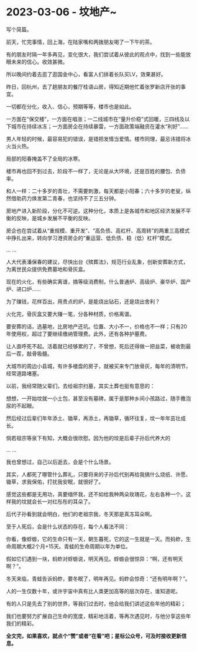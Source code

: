 # 2023-03-06 - 坟地产~

写个简篇。

前天，忙完事情，回上海，在陆家嘴和两拨朋友喝了一下午的茶。

有的朋友时隔一年多再见，变化很大，我们尝试着从彼此的观点中，找到一些能放眼未来的信心。收效甚微。

所以晚间约着去逛了逛国金中心，看富人们排着长队买LV，效果甚好。

昨日，回杭州，去了趟朋友的餐厅桂语山房，得知近期他忙着张罗新店开张的事宜。

一切都在分化，收入、信心，预期等等，楼市也是如此。

一方面在“保交楼”，一方面在唱涨；一二线城市在“量升价稳”式回暖，三四线及以下城市在持续冰冻；一方面房企在持续暴雷，一方面政策端融资在灌水“利好”......

男人年轻的时候，最容易犯的错误，是错把发情当爱情。楼市同理，最忌讳错将冰火当火热。

局部的阳春掩盖不了全局的冰寒。

楼市再也回不到过去，阶段不一样了，无论是从大环境，还是百姓的腰包、负债率。

和人一样：二十多岁的青壮，不需要刺激，每天都是小阳春；六十多岁的老叟，纵然借助药力焕发第二青春，也坚持不了三五分钟。

房地产进入新阶段，分化不可逆。这种分化，本质上是各城市和地区经济发展不平衡的反映，是城乡发展不平衡的反映。

房企也在尝试着从“重规模、重开发”、“高负债、高杠杆、高周转”的两重三高模式中挣扎出来，转向学习港资房企的“重运营、低负债、稳（低）杠杆”模式。

... ...

人大代表潘保春的建议，尽快出台《殡葬法》，规范行业乱象，创新安葬新方式，为离世民众提供免费墓地和骨灰盒。

现在的火化，有些确实离谱，搞等级消费制，什么普通炉、高级炉、豪华炉、国产炉、进口炉......

为了赚钱，花样百出，用贵点的炉，是能烧出钻石，还是烧出舍利？

火化完，骨灰盒又要大赚一笔，分各种材质，价格离谱。

要安葬的话，选墓地，比房地产还坑。位置、大小不一，价格也不一样；只有20年使用权，超过了要继续缴纳管理费。此外，还有各种护墓费。

让人直呼死不起。活着就已经够累的了，不曾想，死后还得做一把韭菜，被收割最后一茬，敲骨吸髓。

大城市的周边小县城，有许多楼盘的房子，就被买来专门放骨灰，每年的清明节，经常道路堵塞。

以前，我经常随父辈们，去给祖宗扫墓，其实土葬也挺有意思的：

想想，一开始坟就一小土包，甚至没有墓碑，属于是那种乡间小孩路过，随手撒泡尿的不起眼。

然后经过后辈们年年添土、锄草，再添土，再锄草，循环往复，坟一年年茁壮成长。

倘若祖宗等泉下有知，大概会很欣慰。因为他的坟是后辈子孙后代养大的

... ...

我也曾想过，自己以后逝去，会是个什么场景。

其实，人都死了哪管什么葬礼，只要将来的子孙后代别再给我搞什么烧纸、许愿、锄草，求我保佑，打扰我安眠，就很好了。

感觉这些都是无用功，真要缅怀我，还不如给我种两朵玫瑰花，左右各种一个。这样我的坟就会长一对红彤彤的耳朵了。

后代子孙看到就会明白，他们的老祖宗我，冬天那是真冻耳朵啊。

至于人死后，会是什么状态的存在，每个人看法不同：

你看，像蜉蝣，它的生命只有一天，朝生暮死，它的这一生就是一天。而蚂蚱，生命周期大概2个月+15天。青蛙的生命周期以年为单位。

假如它们遇到一块，蚂蚱对蜉蝣说，明天再见。蜉蝣会很惊异：“啊，还有明天啊？”。

冬天来临，青蛙告诉蚂蚱，要冬眠了，明年再见。蚂蚱会惊奇：“还有明年啊？”。

人的一生仅数十年，或许宇宙中真有比人类更加高等的层次存在，谁知道呢。

有的人只是先去了别的世界，等我们过去时，他会给我们讲述这些年他的精彩；

我们也要努力扩展自己生命的宽度，精彩地活着，等再次遇见时，与他分享这些年我们的精彩。

**全文完，如果喜欢，就点个“赞”或者“在看”吧；星标公众号，可及时接收更新信息。**